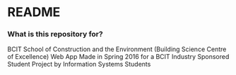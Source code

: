 # README #

### What is this repository for? ###
BCIT School of Construction and the Environment (Building Science Centre of Excellence) Web App
Made in Spring 2016 for a BCIT Industry Sponsored Student Project by Information Systems Students